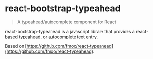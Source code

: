 # react-bootstrap-typeahead

> A typeahead/autocomplete component for React

react-bootstrap-typeahead is a javascript library that provides a react-based
typeahead, or autocomplete text entry.

Based on [https://github.com/fmoo/react-typeahead](https://github.com/fmoo/react-typeahead).

